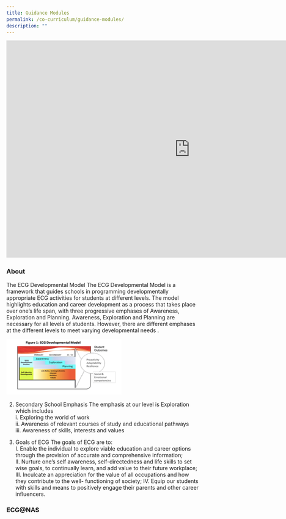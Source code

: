 ```yaml
---
title: Guidance Modules
permalink: /co-curriculum/guidance-modules/
description: ""
---
```

<iframe allowfullscreen="true" height="569" width="960" frameborder="0" src="https://docs.google.com/presentation/d/e/2PACX-1vQga8U72xd6vPghy3Td84K4dC8UGaDlGURbT1uDIpEKUFcX7zPV5JBZR713YuOE2u6u0cYY64lRgeSl/embed?start=true&amp;loop=true&amp;delayms=3000"></iframe>

### About

The ECG Developmental Model The ECG Developmental Model is a framework that guides schools in programming developmentally appropriate ECG activities for students at different levels. The model highlights education and career development as a process that takes place over one’s life span, with three progressive emphases of Awareness, Exploration and Planning. Awareness, Exploration and Planning are necessary for all levels of students. However, there are different emphases at the different levels to meet varying developmental needs .

<img style="width:60%" src="/images/download.png">
		 
2) Secondary School Emphasis The emphasis at our level is Exploration which includes  <br>
i. Exploring the world of work  <br>
ii. Awareness of relevant courses of study and educational pathways  <br>
iii. Awareness of skills, interests and values  
  
3) Goals of ECG The goals of ECG are to:  <br>
I. Enable the individual to explore viable education and career options through the provision of accurate and comprehensive information;  <br>
II. Nurture one’s self awareness, self-directedness and life skills to set wise goals, to continually learn, and add value to their future workplace;  <br>
III. Inculcate an appreciation for the value of all occupations and how they contribute to the well- functioning of society; IV. Equip our students with skills and means to positively engage their parents and other career influencers.  
  

### ECG@NAS
